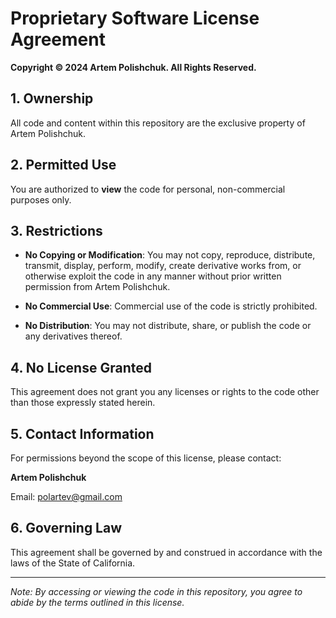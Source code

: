 # Proprietary Software License Agreement

**Copyright © 2024 Artem Polishchuk. All Rights Reserved.**

## 1. Ownership

All code and content within this repository are the exclusive property of Artem Polishchuk.

## 2. Permitted Use

You are authorized to **view** the code for personal, non-commercial purposes only.

## 3. Restrictions

- **No Copying or Modification**: You may not copy, reproduce, distribute, transmit, display, perform, modify, create derivative works from, or otherwise exploit the code in any manner without prior written permission from Artem Polishchuk.

- **No Commercial Use**: Commercial use of the code is strictly prohibited.

- **No Distribution**: You may not distribute, share, or publish the code or any derivatives thereof.

## 4. No License Granted

This agreement does not grant you any licenses or rights to the code other than those expressly stated herein.

## 5. Contact Information

For permissions beyond the scope of this license, please contact:

**Artem Polishchuk**

Email: polartev@gmail.com

## 6. Governing Law

This agreement shall be governed by and construed in accordance with the laws of the State of California.

---

*Note: By accessing or viewing the code in this repository, you agree to abide by the terms outlined in this license.*